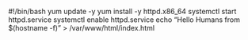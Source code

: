 #!/bin/bash
yum update -y
yum install -y httpd.x86_64
systemctl start httpd.service
systemctl enable httpd.service
echo “Hello Humans from $(hostname -f)” > /var/www/html/index.html
